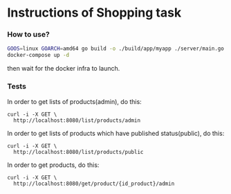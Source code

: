 # Instructions of Shopping task

### How to use?

```sh
GOOS=linux GOARCH=amd64 go build -o ./build/app/myapp ./server/main.go
docker-compose up -d
```

then wait for the docker infra to launch.

### Tests

In order to get lists of products(admin), do this:

```
curl -i -X GET \
  http://localhost:8080/list/products/admin
  ```

In order to get lists of products which have published status(public), do this:

```
curl -i -X GET \
  http://localhost:8080/list/products/public
```

In order to get products, do this:

```
curl -i -X GET \
  http://localhost:8080/get/product/{id_product}/admin
  ```
